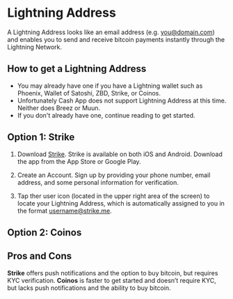 # Lightning Address

A Lightning Address looks like an email address (e.g. you@domain.com) and enables you to send and receive bitcoin payments instantly through the Lightning Network.

## How to get a Lightning Address
- You may already have one if you have a Lightning wallet such as Phoenix, Wallet of Satoshi, ZBD, Strike, or Coinos.
- Unfortunately Cash App does not support Lightning Address at this time. Neither does Breez or Muun. 
- If you don't already have one, continue reading to get started.

## Option 1: Strike
1. Download [Strike](https://strike.me/). Strike is available on both iOS and Android. Download the app from the App Store or Google Play.

2. Create an Account. Sign up by providing your phone number, email address, and some personal information for verification.

3. Tap ther user icon (located in the upper right area of the screen) to locate your Lightning Address, which is automatically assigned to you in the format username@strike.me.

## Option 2: Coinos

## Pros and Cons 
**Strike** offers push notifications and the option to buy bitcoin, but requires KYC verification. **Coinos** is faster to get started and doesn’t require KYC, but lacks push notifications and the ability to buy bitcoin.
